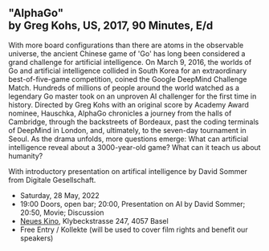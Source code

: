 ## "AlphaGo" <br/> by Greg Kohs, US, 2017, 90 Minutes, E/d

With more board configurations than there are atoms in the observable universe, the ancient Chinese game of 'Go' has long been considered a grand challenge for artificial intelligence. On March 9, 2016, the worlds of Go and artificial intelligence collided in South Korea for an extraordinary best-of-five-game competition, coined the Google DeepMind Challenge Match. Hundreds of millions of people around the world watched as a legendary Go master took on an unproven AI challenger for the first time in history. Directed by Greg Kohs with an original score by Academy Award nominee, Hauschka, AlphaGo chronicles a journey from the halls of Cambridge, through the backstreets of Bordeaux, past the coding terminals of DeepMind in London, and, ultimately, to the seven-day tournament in Seoul. As the drama unfolds, more questions emerge: What can artificial intelligence reveal about a 3000-year-old game? What can it teach us about humanity?

With introductory presentation on artifical intelligence by David Sommer from Digitale Gesellschaft.

- Saturday, 28 May, 2022
- 19:00 Doors, open bar; 20:00, Presentation on AI by David Sommer; 20:50, Movie; Discussion
- [Neues Kino](https://neueskinobasel.ch/), Klybeckstrasse 247, 4057 Basel
- Free Entry / Kollekte (will be used to cover film rights and benefit our speakers)
